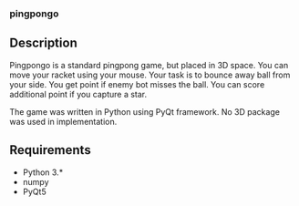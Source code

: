 ### pingpongo
## Description 
Pingpongo is a standard pingpong game, but placed in 3D space. You can move your racket using your mouse. Your task is to bounce away ball from your side. You get point if enemy bot misses the ball. You can score additional point if you capture a star. 

The game was written in Python using PyQt framework. No 3D package was used in implementation. 
## Requirements
 - Python 3.*
 - numpy
 - PyQt5
